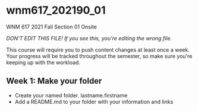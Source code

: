 # wnm617_202190_01
WNM 617 2021 Fall Section 01 Onsite

*DON'T EDIT THIS FILE! If you see this, you're editing the wrong file.*

This course will require you to push content changes at least once a week. Your progress will be tracked throughout the semester, so make sure you're keeping up with the workload.

## Week 1: Make your folder

- Create your named folder. lastname.firstname
- Add a README.md to your folder with your information and links
